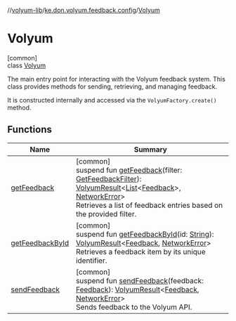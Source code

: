//[volyum-lib](../../../index.md)/[ke.don.volyum.feedback.config](../index.md)/[Volyum](index.md)

# Volyum

[common]\
class [Volyum](index.md)

The main entry point for interacting with the Volyum feedback system. This class provides methods for sending, retrieving, and managing feedback.

It is constructed internally and accessed via the `VolyumFactory.create()` method.

## Functions

| Name | Summary |
|---|---|
| [getFeedback](get-feedback.md) | [common]<br>suspend fun [getFeedback](get-feedback.md)(filter: [GetFeedbackFilter](../../ke.don.volyum.feedback.model.domain.data_transfer/-get-feedback-filter/index.md)): [VolyumResult](../../ke.don.volyum.feedback.model.domain/-volyum-result/index.md)&lt;[List](https://kotlinlang.org/api/core/kotlin-stdlib/kotlin.collections/-list/index.html)&lt;[Feedback](../../ke.don.volyum.feedback.model.table/-feedback/index.md)&gt;, [NetworkError](../../ke.don.volyum.feedback.model.domain/-network-error/index.md)&gt;<br>Retrieves a list of feedback entries based on the provided filter. |
| [getFeedbackById](get-feedback-by-id.md) | [common]<br>suspend fun [getFeedbackById](get-feedback-by-id.md)(id: [String](https://kotlinlang.org/api/core/kotlin-stdlib/kotlin/-string/index.html)): [VolyumResult](../../ke.don.volyum.feedback.model.domain/-volyum-result/index.md)&lt;[Feedback](../../ke.don.volyum.feedback.model.table/-feedback/index.md), [NetworkError](../../ke.don.volyum.feedback.model.domain/-network-error/index.md)&gt;<br>Retrieves a feedback item by its unique identifier. |
| [sendFeedback](send-feedback.md) | [common]<br>suspend fun [sendFeedback](send-feedback.md)(feedback: [Feedback](../../ke.don.volyum.feedback.model.table/-feedback/index.md)): [VolyumResult](../../ke.don.volyum.feedback.model.domain/-volyum-result/index.md)&lt;[Feedback](../../ke.don.volyum.feedback.model.table/-feedback/index.md), [NetworkError](../../ke.don.volyum.feedback.model.domain/-network-error/index.md)&gt;<br>Sends feedback to the Volyum API. |